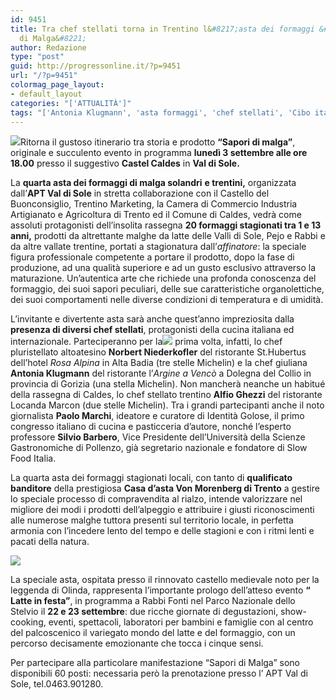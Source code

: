 ```yaml
---
id: 9451
title: Tra chef stellati torna in Trentino l&#8217;asta dei formaggi &#8220;Sapori
  di Malga&#8221;
author: Redazione
type: "post"
guid: http://progressonline.it/?p=9451
url: "/?p=9451"
colormag_page_layout:
- default_layout
categories: "['ATTUALITÀ']"
tags: "['Antonia Klugmann', 'asta formaggi', 'chef stellati', 'Cibo italiano', 'food', 'formaggi malga', 'trentino']"
---
```


![](https://progressonline.it/wp-content/uploads/2018/08/Castel-Caldes_Ph-Andreis-D_1-300x199.jpg)Ritorna il gustoso itinerario tra storia e prodotto **“Sapori di malga”**, originale e succulento evento in programma **lunedì 3 settembre alle ore 18.00** presso il suggestivo **Castel Caldes** in **Val di Sole.**

La **quarta asta dei formaggi di malga solandri** **e trentini,** organizzata dall’**APT Val di Sole** in stretta collaborazione con il Castello del Buonconsiglio, Trentino Marketing, la Camera di Commercio Industria Artigianato e Agricoltura di Trento ed il Comune di Caldes, vedrà come assoluti protagonisti dell’insolita rassegna **20 formaggi stagionati tra 1 e 13 anni,** prodotti da altrettante malghe da latte delle Valli di Sole, Pejo e Rabbi e da altre vallate trentine, portati a stagionatura dall’*affinatore*: la speciale figura professionale competente a portare il prodotto, dopo la fase di produzione, ad una qualità superiore e ad un gusto esclusivo attraverso la maturazione. Un’autentica arte che richiede una profonda conoscenza del formaggio, dei suoi sapori peculiari, delle sue caratteristiche organolettiche, dei suoi comportamenti nelle diverse condizioni di temperatura e di umidità.

L’invitante e divertente asta sarà anche quest’anno impreziosita dalla **presenza di diversi chef stellati**, protagonisti della cucina italiana ed internazionale. Parteciperanno per la![](https://progressonline.it/wp-content/uploads/2018/08/Bottura_Leveille_Ghezzi_Asta_Formaggi_Malga_2017-300x225.jpg) prima volta, infatti, lo chef pluristellato altoatesino **Norbert Niederkofler** del ristorante St.Hubertus dell’hotel *Rosa Alpina* in Alta Badia (tre stelle Michelin) e la chef giuliana **Antonia Klugmann** del ristorante l’*Argine a Vencò* a Dolegna del Collio in provincia di Gorizia (una stella Michelin). Non mancherà neanche un habitué della rassegna di Caldes, lo chef stellato trentino **Alfio Ghezzi** del ristorante Locanda Marcon (due stelle Michelin). Tra i grandi partecipanti anche il noto giornalista **Paolo Marchi**, ideatore e curatore di Identità Golose, il primo congresso italiano di cucina e pasticceria d’autore, nonché l’esperto professore **Silvio Barbero**, Vice Presidente dell’Università della Scienze Gastronomiche di Pollenzo, già segretario nazionale e fondatore di Slow Food Italia.

La quarta asta dei formaggi stagionati locali, con tanto di **qualificato banditore** della prestigiosa **Casa d’asta Von Morenberg di Trento** a gestire lo speciale processo di compravendita al rialzo, intende valorizzare nel migliore dei modi i prodotti dell’alpeggio e attribuire i giusti riconoscimenti alle numerose malghe tuttora presenti sul territorio locale, in perfetta armonia con l’incedere lento del tempo e delle stagioni e con i ritmi lenti e pacati della natura.

![](https://progressonline.it/wp-content/uploads/2018/08/lavorazione-formaggio-di-malga-300x225.jpg)

La speciale asta, ospitata presso il rinnovato castello medievale noto per la leggenda di Olinda, rappresenta l’importante prologo dell’atteso evento **“ Latte in festa”**, in programma a Rabbi Fonti nel Parco Nazionale dello Stelvio il **22 e 23 settembre**: due ricche giornate di degustazioni, show-cooking, eventi, spettacoli, laboratori per bambini e famiglie con al centro del palcoscenico il variegato mondo del latte e del formaggio, con un percorso decisamente emozionante che tocca i cinque sensi.

Per partecipare alla particolare manifestazione “Sapori di Malga” sono disponibili 60 posti: necessaria però la prenotazione presso l’ APT Val di Sole, tel.0463.901280.